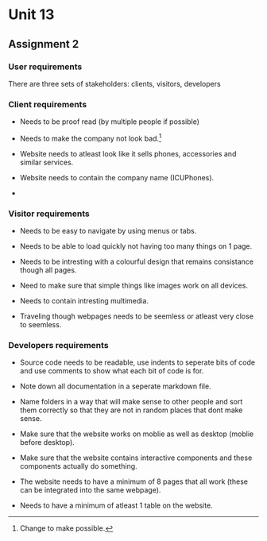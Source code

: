 # Unit 13

## Assignment 2

### User requirements

There are three sets of stakeholders: clients, visitors, developers


### Client requirements

+ Needs to be proof read (by multiple people if possible)

+ Needs to make the company not look bad.[^1]

+ Website needs to atleast look like it sells phones, accessories and similar services.

+ Website needs to contain the company name (ICUPhones).

+ 


### Visitor requirements

+ Needs to be easy to navigate by using menus or tabs.

+ Needs to be able to load quickly not having too many things on 1 page.

+ Needs to be intresting with a colourful design that remains consistance though all pages.

+ Need to make sure that simple things like images work on all devices.

+ Needs to contain intresting multimedia.

+ Traveling though webpages needs to be seemless or atleast very close to seemless.

### Developers requirements

+ Source code needs to be readable, use indents to seperate bits of code and use comments to show what each bit of code is for.

+ Note down all documentation in a seperate markdown file.

+ Name folders in a way that will make sense to other people and sort them correctly so that they are not in random places that dont make sense.

+ Make sure that the website works on moblie as well as desktop (moblie before desktop).

+ Make sure that the website contains interactive components and these components actually do something.

+ The website needs to have a minimum of 8 pages that all work (these can be integrated into the same webpage).

+ Needs to have a minimum of atleast 1 table on the website.


[^1]: Change to make possible.
